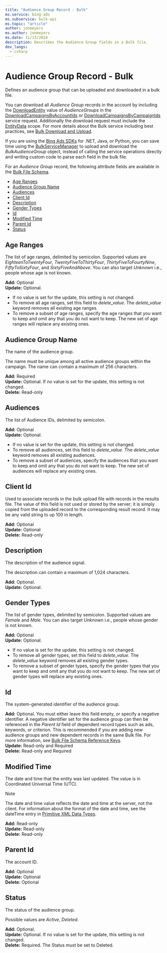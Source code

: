 ```yaml
---
title: "Audience Group Record - Bulk"
ms.service: bing-ads
ms.subservice: bulk-api
ms.topic: "article"
author: jonmeyers
ms.author: jonmeyers
ms.date: 11/13/2024
description: Describes the Audience Group fields in a Bulk file.
dev_langs:
  - csharp
---
```

# Audience Group Record - Bulk
Defines an audience group that can be uploaded and downloaded in a bulk file.

You can download all *Audience Group* records in the account by including the [DownloadEntity](downloadentity.md) value of *AudienceGroups* in the [DownloadCampaignsByAccountIds](downloadcampaignsbyaccountids.md) or [DownloadCampaignsByCampaignIds](downloadcampaignsbycampaignids.md) service request. Additionally the download request must include the [EntityData](datascope.md#entitydata) scope. For more details about the Bulk service including best practices, see [Bulk Download and Upload](../guides/bulk-download-upload.md).

<!--The following Bulk CSV example would add a new audience group if the correct campaign Id would be provided. 

```csv
Type,Status,Id,Parent Id,Campaign,Audience Group,Client Id,Modified Time,Start Date,End Date,Network Distribution,Ad Rotation,Cpc Bid,Language,Bid Adjustment,Name,Tracking Template,Final Url Suffix,Custom Parameter,Bid Strategy Type,Target Setting
Format Version,,,,,,,,,,,,,,,6.0,,,,,
Audience Group,Active,,-111,ParentCampaignNameGoesHere,Women's Red Shoe Sale,ClientIdGoesHere,,11/12/2020,12/31/2021,OwnedAndOperatedAndSyndicatedSearch,RotateAdsEvenly,0.1,English,10,,https://tracker.example.com/?season={_season}&promocode={_promocode}&u={lpurl},,{_promoCode}=PROMO1; {_season}=summer,ManualCpc,Audience
```-->

If you are using the [Bing Ads SDKs](../guides/client-libraries.md) for .NET, Java, or Python, you can save time using the [BulkServiceManager](../guides/sdk-bulk-service-manager.md) to upload and download the *BulkAudienceGroup* object, instead of calling the service operations directly and writing custom code to parse each field in the bulk file. 

<!--```csharp
var uploadEntities = new List<BulkEntity>();

// Map properties in the Bulk file to the BulkAudienceGroup
var bulkAudienceGroup = new BulkAudienceGroup
{
    // 'Campaign' column header in the Bulk file
    CampaignName = "ParentCampaignNameGoesHere",
    // 'Parent Id' column header in the Bulk file
    CampaignId = campaignIdKey,
    // 'Client Id' column header in the Bulk file
    ClientId = "ClientIdGoesHere",
                  
    // Map properties in the Bulk file to the 
    // AudienceGroup object of the Campaign Management service.
    AudienceGroup = new AudienceGroup
    {
        // 'Ad Rotation' column header in the Bulk file
        AdRotation = new AdRotation
        {
            Type = AdRotationType.RotateAdsEvenly
        },
        // 'Ad Schedule Use Searcher Time Zone' column header in the Bulk file
        AdScheduleUseSearcherTimeZone = true,
        // 'Bid Adjustment' column header in the Bulk file
        AudienceAdsBidAdjustment = 10,
        // 'Bid Strategy Type' column header in the Bulk file
        BiddingScheme = new ManualCpcBiddingScheme { },
        // 'Cpc Bid' column header in the Bulk file
        CpcBid = new Bid
        {
            Amount = 0.10
        },
        // 'End Date' column header in the Bulk file
        EndDate = new Microsoft.BingAds.V13.CampaignManagement.Date
        {
            Month = 12,
            Day = 31,
            Year = DateTime.UtcNow.Year + 1
        },
        // 'Id' column header in the Bulk file
        Id = null,
        // 'Language' column header in the Bulk file
        Language = "English",
        // 'Audience Group' column header in the Bulk file
        Name = "Women's Red Shoe Sale",
        // 'Network Distribution' column header in the Bulk file
        Network = Network.OwnedAndOperatedAndSyndicatedSearch,
        // 'Privacy Status' column header in the Bulk file
        PrivacyStatus = null,
        // 'Target Setting' column header in the Bulk file
        Settings = new []
        {
            new TargetSetting
            {
                // Each target setting detail is delimited by a semicolon (;) in the Bulk file
                Details = new []
                {
                    new TargetSettingDetail
                    {
                        CriterionTypeGroup = CriterionTypeGroup.Audience,
                        TargetAndBid = true
                    }
                }
            }
        },
        // 'Start Date' column header in the Bulk file
        StartDate = new Microsoft.BingAds.V13.CampaignManagement.Date
        {
            Month = DateTime.UtcNow.Month,
            Day = DateTime.UtcNow.Day,
            Year = DateTime.UtcNow.Year
        },
        // 'Status' column header in the Bulk file
        Status = AudienceGroupStatus.Paused,
        // 'Tracking Template' column header in the Bulk file
        TrackingUrlTemplate = null,
        // 'Custom Parameter' column header in the Bulk file
        UrlCustomParameters = new CustomParameters
        {
            // Each custom parameter is delimited by a semicolon (;) in the Bulk file
            Parameters = new[] {
                new CustomParameter(){
                    Key = "promoCode",
                    Value = "PROMO1"
                },
                new CustomParameter(){
                    Key = "season",
                    Value = "summer"
                },
            }
        },
    },
};

uploadEntities.Add(bulkAudienceGroup);

var entityUploadParameters = new EntityUploadParameters
{
    Entities = uploadEntities,
    ResponseMode = ResponseMode.ErrorsAndResults,
    ResultFileDirectory = FileDirectory,
    ResultFileName = DownloadFileName,
    OverwriteResultFile = true,
};

var uploadResultEntities = (await BulkServiceManager.UploadEntitiesAsync(entityUploadParameters)).ToList();
```-->

For an *Audience Group* record, the following attribute fields are available in the [Bulk File Schema](bulk-file-schema.md). 

- [Age Ranges](#ageranges)
- [Audience Group Name](#audiencegroupname)
- [Audiences](#audiences)
- [Client Id](#clientid)
- [Description](#description)
- [Gender Types](#gendertypes)
- [Id](#id)
- [Modified Time](#modifiedtime)
- [Parent Id](#parentid)
- [Status](#status)

## <a name="ageranges"></a>Age Ranges
The list of age ranges, delimited by semicolon. Supported values are *EighteenToTwentyFour*, *TwentyFiveToThirtyFour*, *ThirtyFiveToFourtyNine*, *FiftyToSixtyFour*, and *SixtyFiveAndAbove*. You can also target *Unknown* i.e., people whose age is not known.  

**Add:** Optional  
**Update:** Optional.  
- If no value is set for the update, this setting is not changed.
- To remove all age ranges, set this field to *delete_value*. The *delete_value* keyword removes all existing age ranges.  
- To remove a subset of age ranges, specify the age ranges that you want to keep and omit any that you do not want to keep. The new set of age ranges will replace any existing ones.

## <a name="audiencegroupname"></a>Audience Group Name
The name of the audience group.

The name must be unique among all active audience groups within the campaign. The name can contain a maximum of 256 characters.

**Add:** Required  
**Update:** Optional. If no value is set for the update, this setting is not changed.  
**Delete:** Read-only  

## <a name="audiences"></a>Audiences
The list of Audience IDs, delimited by semicolon.  

**Add:** Optional  
**Update:** Optional.  
- If no value is set for the update, this setting is not changed.
- To remove all audiences, set this field to *delete_value*. The *delete_value* keyword removes all existing audiences.  
- To remove a subset of audiences, specify the audiences that you want to keep and omit any that you do not want to keep. The new set of audiences will replace any existing ones.

## <a name="clientid"></a>Client Id
Used to associate records in the bulk upload file with records in the results file. The value of this field is not used or stored by the server; it is simply copied from the uploaded record to the corresponding result record. It may be any valid string to up 100 in length.

**Add:** Optional  
**Update:** Optional  
**Delete:** Read-only  

## <a name="description"></a>Description
The description of the audience signal.

The description can contain a maximum of 1,024 characters.

**Add:** Optional.  
**Update:** Optional.  

## <a name="gendertypes"></a>Gender Types
The list of gender types, delimited by semicolon. Supported values are *Female* and *Male*. You can also target *Unknown* i.e., people whose gender is not known.  

**Add:** Optional  
**Update:** Optional.  
- If no value is set for the update, this setting is not changed.
- To remove all gender types, set this field to *delete_value*. The *delete_value* keyword removes all existing gender types.  
- To remove a subset of gender types, specify the gender types that you want to keep and omit any that you do not want to keep. The new set of gender types will replace any existing ones.

## <a name="id"></a>Id
The system-generated identifier of the audience group.

**Add:** Optional. You must either leave this field empty, or specify a negative identifier. A negative identifier set for the audience group can then be referenced in the *Parent Id* field of dependent record types such as ads, keywords, or criterion. This is recommended if you are adding new audience groups and new dependent records in the same Bulk file. For more information, see [Bulk File Schema Reference Keys](../bulk-service/bulk-file-schema.md#referencekeys).  
**Update:** Read-only and Required  
**Delete:** Read-only and Required  

## <a name="modifiedtime"></a>Modified Time
The date and time that the entity was last updated. The value is in Coordinated Universal Time (UTC).

> [!NOTE]
> The date and time value reflects the date and time at the server, not the client. For information about the format of the date and time, see the dateTime entry in [Primitive XML Data Types](https://go.microsoft.com/fwlink/?linkid=859198).

**Add:** Read-only  
**Update:** Read-only  
**Delete:** Read-only  

## <a name="parentid"></a>Parent Id
The account ID.

**Add:** Optional  
**Update:** Optional  
**Delete:** Optional  

## <a name="status"></a>Status
The status of the audience group.

Possible values are *Active*, *Deleted*.

**Add:** Optional.  
**Update:** Optional. If no value is set for the update, this setting is not changed.  
**Delete:** Required. The Status must be set to Deleted.
